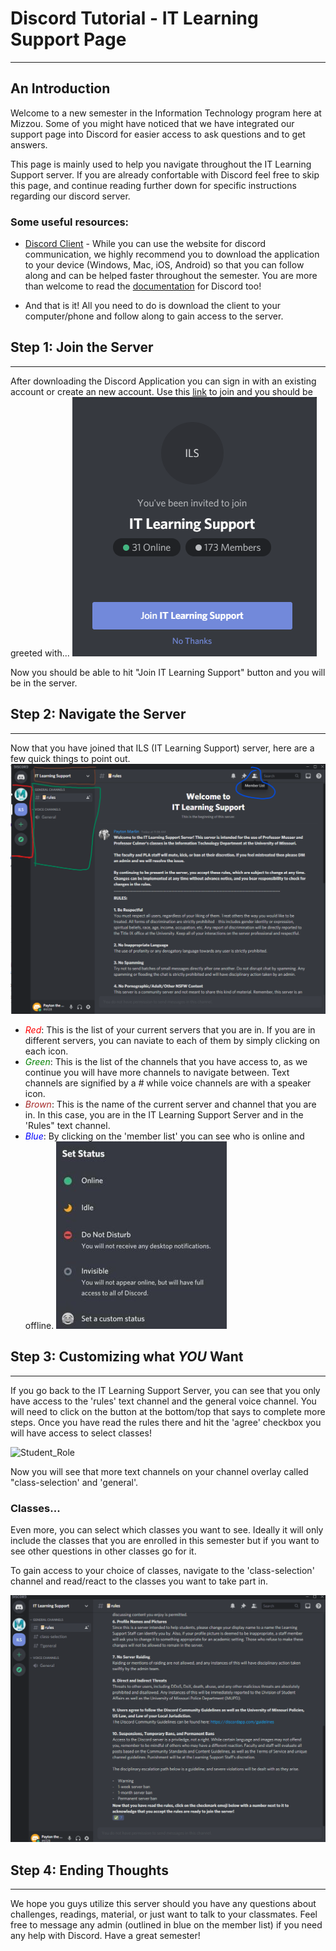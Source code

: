 # Discord Tutorial - IT Learning Support Page
-------------------

## **An Introduction**
Welcome to a new semester in the Information Technology program here at Mizzou. Some of you might have noticed that we have integrated our support page into Discord for easier access to ask questions and to get answers.

This page is mainly used to help you navigate throughout the IT Learning Support server. If you are already confortable with Discord feel free to skip this page, and continue reading further down for specific instructions regarding our discord server.

### Some useful resources:
- [Discord Client](https://discord.com/download) - While you can use the website for discord communication, we highly recommend you to download the application to your device (Windows, Mac, iOS, Android) so that you can follow along and can be helped faster throughout the semester. You are more than welcome to read the [documentation](https://discord.com/developers/docs/intro) for Discord too!

- And that is it! All you need to do is download the client to your computer/phone and follow along to gain access to the server.

## **Step 1: Join the Server**
---
After downloading the Discord Application you can sign in with an existing account or create an new account. Use this [link](https://discord.gg/9GMFbTZruk) to join and you should be greeted with... ![intro](/images/Discord_join.png "Introduction to Server")

Now you should be able to hit "Join IT Learning Support" button and you will be in the server.


## **Step 2: Navigate the Server**
---
Now that you have joined that ILS (IT Learning Support) server, here are a few quick things to point out.
![layout](/images/Server_Layout.png "Layout Page")

- <span style="color:red">*Red*</span>: This is the list of your current servers that you are in. If you are in different servers, you can naviate to each of them by simply clicking on each icon.
- <span style="color:green">*Green*</span>: This is the list of the channels that you have access to, as we continue you will have more channels to navigate between. Text channels are signified by a *#* while voice channels are with a speaker icon.
- <span style="color:brown">*Brown*</span>: This is the name of the current server and channel that you are in. In this case, you are in the IT Learning Support Server and in the 'Rules" text channel. 
- <span style="color:blue"> *Blue*</span>: By clicking on the 'member list' you can see who is online and offline.
![Offline](/images/offline.jpg "List of offline/online icons")

## Step 3: **Customizing what *YOU* Want**
---
If you go back to the IT Learning Support Server, you can see that you only have access to the 'rules' text channel and the general voice channel. You will need to click on the button at the bottom/top that says to complete more steps. Once you have read the rules there and hit the 'agree' checkbox you will have access to select classes!

![Student_Role](/images/Discord_Demonstration.gif "Gain Access to More Channels")

Now you will see that more text channels on your channel overlay called "class-selection' and 'general'.

### Classes...
Even more, you can select which classes you want to see. Ideally it will only include the classes that you are enrolled in this semester but if you want to see other questions in other classes go for it. 

To gain access to your choice of classes, navigate to the 'class-selection' channel and read/react to the classes you want to take part in.

![Class_Role](/images/Class_Role.gif "Gain Access to Classes")

## Step 4: Ending Thoughts
---
We hope you guys utilize this server should you have any questions about challenges, readings, material, or just want to talk to your classmates. Feel free to message any admin (outlined in blue on the member list) if you need any help with Discord. Have a great semester!
